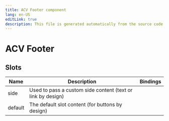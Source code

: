 ```yaml
---
title: ACV Footer component
lang: en-US
editLink: true
description: This file is generated automatically from the source code. Changes made here will be lost.
---
```


# ACV Footer

<!--@include: ./footer.doc.md-->

## Slots

| Name    | Description                                                 | Bindings |
| ------- | ----------------------------------------------------------- | -------- |
| side    | Used to pass a custom side content (text or link by design) |          |
| default | The default slot content (for buttons by design)            |          |
